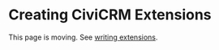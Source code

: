 # Creating CiviCRM Extensions

This page is moving. See [writing extensions](/extensions/basics).

<!--
TODO:
- delete this page after redirection in place
-->
